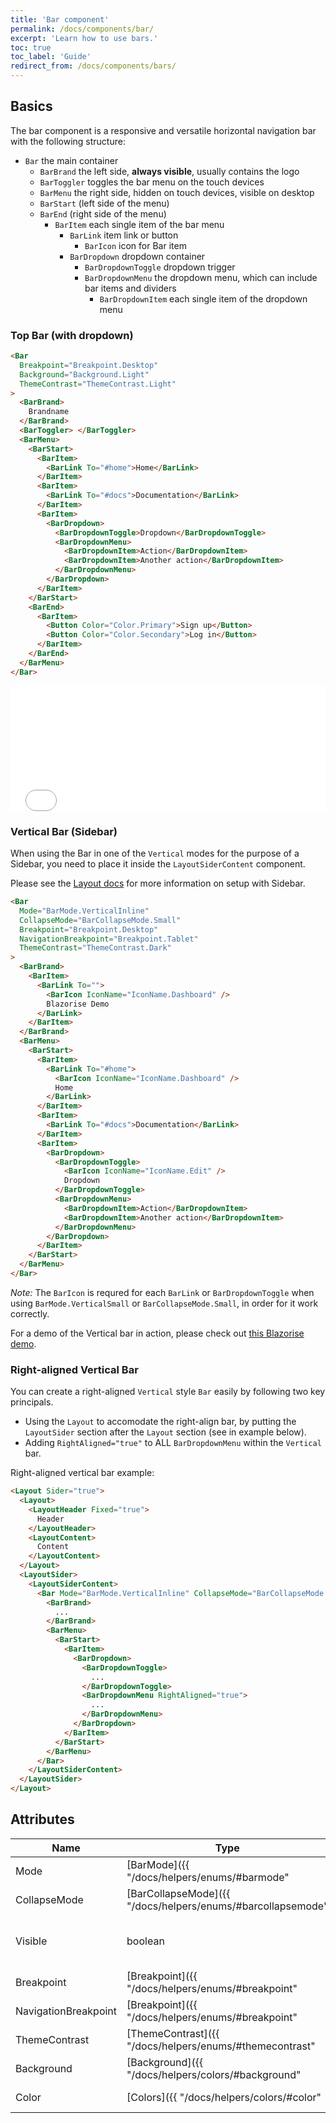 ```yaml
---
title: 'Bar component'
permalink: /docs/components/bar/
excerpt: 'Learn how to use bars.'
toc: true
toc_label: 'Guide'
redirect_from: /docs/components/bars/
---
```


## Basics

The bar component is a responsive and versatile horizontal navigation bar with the following structure:

- `Bar` the main container
  - `BarBrand` the left side, **always visible**, usually contains the logo
  - `BarToggler` toggles the bar menu on the touch devices
  - `BarMenu` the right side, hidden on touch devices, visible on desktop
  - `BarStart` (left side of the menu)
  - `BarEnd` (right side of the menu)
    - `BarItem` each single item of the bar menu
      - `BarLink` item link or button
        - `BarIcon` icon for Bar item
      - `BarDropdown` dropdown container
        - `BarDropdownToggle` dropdown trigger
        - `BarDropdownMenu` the dropdown menu, which can include bar items and dividers
          - `BarDropdownItem` each single item of the dropdown menu

### Top Bar (with dropdown)

```html
<Bar
  Breakpoint="Breakpoint.Desktop"
  Background="Background.Light"
  ThemeContrast="ThemeContrast.Light"
>
  <BarBrand>
    Brandname
  </BarBrand>
  <BarToggler> </BarToggler>
  <BarMenu>
    <BarStart>
      <BarItem>
        <BarLink To="#home">Home</BarLink>
      </BarItem>
      <BarItem>
        <BarLink To="#docs">Documentation</BarLink>
      </BarItem>
      <BarItem>
        <BarDropdown>
          <BarDropdownToggle>Dropdown</BarDropdownToggle>
          <BarDropdownMenu>
            <BarDropdownItem>Action</BarDropdownItem>
            <BarDropdownItem>Another action</BarDropdownItem>
          </BarDropdownMenu>
        </BarDropdown>
      </BarItem>
    </BarStart>
    <BarEnd>
      <BarItem>
        <Button Color="Color.Primary">Sign up</Button>
        <Button Color="Color.Secondary">Log in</Button>
      </BarItem>
    </BarEnd>
  </BarMenu>
</Bar>
```

<iframe src="/examples/bars/basic/" frameborder="0" scrolling="no" style="width:100%;height:200px;"></iframe>

### Vertical Bar (Sidebar)

When using the Bar in one of the `Vertical` modes for the purpose of a Sidebar, you need to place it inside the `LayoutSiderContent` component.

Please see the [Layout docs]({{"/docs/components/layout/#with-sider"}}) for more information on setup with Sidebar.

```html
<Bar
  Mode="BarMode.VerticalInline"
  CollapseMode="BarCollapseMode.Small"
  Breakpoint="Breakpoint.Desktop"
  NavigationBreakpoint="Breakpoint.Tablet"
  ThemeContrast="ThemeContrast.Dark"
>
  <BarBrand>
    <BarItem>
      <BarLink To="">
        <BarIcon IconName="IconName.Dashboard" />
        Blazorise Demo
      </BarLink>
    </BarItem>
  </BarBrand>
  <BarMenu>
    <BarStart>
      <BarItem>
        <BarLink To="#home">
          <BarIcon IconName="IconName.Dashboard" />
          Home
        </BarLink>
      </BarItem>
      <BarItem>
        <BarLink To="#docs">Documentation</BarLink>
      </BarItem>
      <BarItem>
        <BarDropdown>
          <BarDropdownToggle>
            <BarIcon IconName="IconName.Edit" />
            Dropdown
          </BarDropdownToggle>
          <BarDropdownMenu>
            <BarDropdownItem>Action</BarDropdownItem>
            <BarDropdownItem>Another action</BarDropdownItem>
          </BarDropdownMenu>
        </BarDropdown>
      </BarItem>
    </BarStart>
  </BarMenu>
</Bar>
```

_Note:_ The `BarIcon` is requred for each `BarLink` or `BarDropdownToggle` when using `BarMode.VerticalSmall` or `BarCollapseMode.Small`, in order for it work correctly.

For a demo of the Vertical bar in action, please check out [this Blazorise demo](https://bootstrapdemo.blazorise.com/).

### Right-aligned Vertical Bar

You can create a right-aligned `Vertical` style `Bar` easily by following two key principals.

- Using the `Layout` to accomodate the right-align bar, by putting the `LayoutSider` section after the `Layout` section (see in example below).
- Adding `RightAligned="true"` to ALL `BarDropdownMenu` within the `Vertical` bar.

Right-aligned vertical bar example:

```html
<Layout Sider="true">
  <Layout>
    <LayoutHeader Fixed="true">
      Header
    </LayoutHeader>
    <LayoutContent>
      Content
    </LayoutContent>
  </Layout>
  <LayoutSider>
    <LayoutSiderContent>
      <Bar Mode="BarMode.VerticalInline" CollapseMode="BarCollapseMode.Small">
        <BarBrand>
          ...
        </BarBrand>
        <BarMenu>
          <BarStart>
            <BarItem>
              <BarDropdown>
                <BarDropdownToggle>
                  ...
                </BarDropdownToggle>
                <BarDropdownMenu RightAligned="true">
                  ...
                </BarDropdownMenu>
              </BarDropdown>
            </BarItem>
          </BarStart>
        </BarMenu>
      </Bar>
    </LayoutSiderContent>
  </LayoutSider>
</Layout>
```

## Attributes

| Name                  | Type                                                                            | Default           | Description                                                   |
|-----------------------|---------------------------------------------------------------------------------|-------------------|---------------------------------------------------------------|
| Mode                  | [BarMode]({{ "/docs/helpers/enums/#barmode" | relative_url }})                  | `Horizontal`      | Bar mode (`Vertical*` for Sidebar).                           |
| CollapseMode          | [BarCollapseMode]({{ "/docs/helpers/enums/#barcollapsemode" | relative_url }})  | `Hide`            | What the Bar will collapse to when `Visible` toggled.         |
| Visible               | boolean                                                                         | false             | Controls the state of toggle and the menu.                    |
| Breakpoint            | [Breakpoint]({{ "/docs/helpers/enums/#breakpoint" | relative_url }})            | `None`            | Defines the media breakpoint.                                 |
| NavigationBreakpoint  | [Breakpoint]({{ "/docs/helpers/enums/#breakpoint" | relative_url }})            | `None`            | Defines the media breakpoint on navigation.                   |
| ThemeContrast         | [ThemeContrast]({{ "/docs/helpers/enums/#themecontrast" | relative_url }})      | `Light`           | Adjusts the contrast for light or dark themes.                |
| Background            | [Background]({{ "/docs/helpers/colors/#background" | relative_url }})           | `None`            | Sets the bar background color.                                |
| Color                 | [Colors]({{ "/docs/helpers/colors/#color" | relative_url }})                    | `None`            | Component visual or contextual style variants.                |
